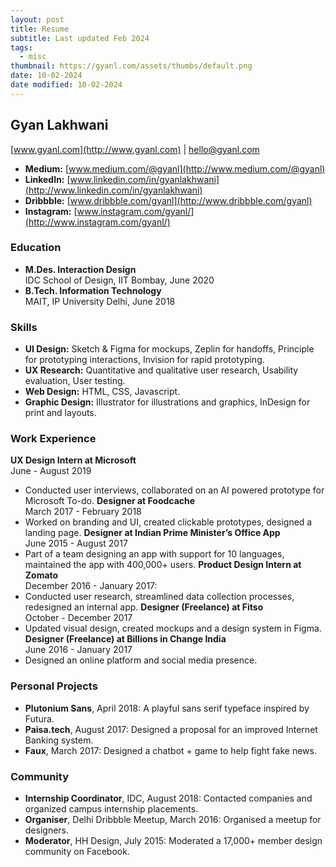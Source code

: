 ```yaml
---
layout: post
title: Resume
subtitle: Last updated Feb 2024
tags:
  - misc
thumbnail: https://gyanl.com/assets/thumbs/default.png
date: 10-02-2024
date modified: 10-02-2024
---
```

## Gyan Lakhwani

[www.gyanl.com](http://www.gyanl.com) | [hello@gyanl.com](mailto:hello@gyanl.com)

- **Medium:** [www.medium.com/@gyanl](http://www.medium.com/@gyanl)
- **LinkedIn:** [www.linkedin.com/in/gyanlakhwani](http://www.linkedin.com/in/gyanlakhwani)
- **Dribbble:** [www.dribbble.com/gyanl](http://www.dribbble.com/gyanl)
- **Instagram:** [www.instagram.com/gyanl/](http://www.instagram.com/gyanl/)
### Education

- **M.Des. Interaction Design**<br>IDC School of Design, IIT Bombay, June 2020
- **B.Tech. Information Technology**<br>MAIT, IP University Delhi, June 2018

### Skills

- **UI Design:** Sketch & Figma for mockups, Zeplin for handoffs, Principle for prototyping interactions, Invision for rapid prototyping.
- **UX Research:** Quantitative and qualitative user research, Usability evaluation, User testing.
- **Web Design:** HTML, CSS, Javascript.
- **Graphic Design:** Illustrator for illustrations and graphics, InDesign for print and layouts.

### Work Experience

**UX Design Intern at Microsoft**<br>June - August 2019

- Conducted user interviews, collaborated on an AI powered prototype for Microsoft To-do.
**Designer at Foodcache**<br> March 2017 - February 2018
- Worked on branding and UI, created clickable prototypes, designed a landing page.
**Designer at Indian Prime Minister’s Office App**<br> June 2015 - August 2017 
- Part of a team designing an app with support for 10 languages, maintained the app with 400,000+ users.
**Product Design Intern at Zomato**<br> December 2016 - January 2017: 
- Conducted user research, streamlined data collection processes, redesigned an internal app.
**Designer (Freelance) at Fitso**<br> October - December 2017
- Updated visual design, created mockups and a design system in Figma.
**Designer (Freelance) at Billions in Change India**<br> June 2016 - January 2017
- Designed an online platform and social media presence.

### Personal Projects

- **Plutonium Sans**, April 2018: A playful sans serif typeface inspired by Futura.
- **Paisa.tech**, August 2017: Designed a proposal for an improved Internet Banking system.
- **Faux**, March 2017: Designed a chatbot + game to help fight fake news.

### Community

- **Internship Coordinator**, IDC, August 2018: Contacted companies and organized campus internship placements.
- **Organiser**, Delhi Dribbble Meetup, March 2016: Organised a meetup for designers.
- **Moderator**, HH Design, July 2015: Moderated a 17,000+ member design community on Facebook.
